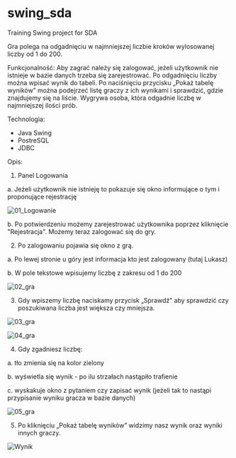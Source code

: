 # swing_sda
Training Swing project for SDA 

Gra polega na odgadnięciu w najmniejszej liczbie kroków wylosowanej liczby od 1 do 200.

Funkcjonalność:
Aby zagrać należy się zalogować, jeżeli użytkownik nie istnieje w bazie danych trzeba się zarejestrować. 
Po odgadnięciu liczby można wpisać wynik do tabeli.
Po naciśnięciu przycisku „Pokaż tabelę wyników” można podejrzeć listę graczy z ich wynikami i sprawdzić, gdzie znajdujemy się na liście. Wygrywa osoba, która odgadnie liczbę w najmniejszej ilości prób.

Technologia:
 - Java Swing
 - PostreSQL
 - JDBC

Opis:

1.	Panel Logowania

a.	Jeżeli użytkownik nie istnieję to pokazuje się okno informujące o tym i proponujące rejestrację

![01_Logowanie](https://user-images.githubusercontent.com/68491092/109712923-e7456280-7ba0-11eb-920a-43c7ee31f3e5.PNG)

b.	Po potwierdzeniu możemy zarejestrować użytkownika poprzez kliknięcie "Rejestracja". Możemy teraz zalogować się do gry. 

2.	Po zalogowaniu pojawia się okno z grą.

a.	Po lewej stronie u góry jest informacja kto jest zalogowany (tutaj Lukasz)

b.	W pole tekstowe wpisujemy liczbę z zakresu od 1 do 200

![02_gra](https://user-images.githubusercontent.com/68491092/109713224-3b504700-7ba1-11eb-86ca-92fa55082061.PNG)

3.	Gdy wpiszemy liczbę naciskamy przycisk „Sprawdź” aby sprawdzić czy poszukiwana liczba jest większa czy mniejsza.

![03_gra](https://user-images.githubusercontent.com/68491092/109713413-76527a80-7ba1-11eb-8bac-5671fbbc0d2b.PNG)

![04_gra](https://user-images.githubusercontent.com/68491092/109713448-836f6980-7ba1-11eb-878b-ad6a8bad2a0a.PNG)

4.	Gdy zgadniesz liczbę:

a.	tło zmienia się na kolor zielony

b.	wyświetla się wynik - po ilu strzałach nastąpiło trafienie

c.	wyskakuje okno z pytaniem czy zapisać wynik (jeżeli tak to nastąpi przypisanie wyniku gracza w bazie danych)

![05_gra](https://user-images.githubusercontent.com/68491092/109713607-bc0f4300-7ba1-11eb-9682-83c3b5bb8f4a.PNG)

5.	Po kliknięciu „Pokaż tabelę wyników” widzimy nasz wynik oraz wyniki innych graczy.

![Wynik](https://user-images.githubusercontent.com/68491092/109713693-d2b59a00-7ba1-11eb-9dce-7a7a09187b27.PNG)

